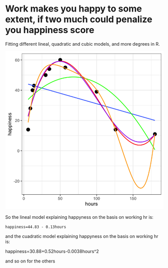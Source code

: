 # Work makes you happy to some extent, if two much could penalize you happiness score

Fitting different lineal, quadratic and cubic models, and more degrees in R.

<p class="aligncenter">
    <img src="different models.png" alt="centered image" />
</p>

So the lineal model explaining happyness on the basis on working hr is:

    happiness=44.83 - 0.13hours

and the cuadratic model explaining happyness on the basis on working hr is:

happiness=30.88+0.52hours-0.0038hours^2

and so on for the others

